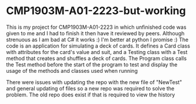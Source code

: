 # CMP1903M-A01-2223-but-working
This is my project for CMP1903M-A01-2223 in which unfinished code was given to me and I had to finish it then have it reviewed by peers. Although strenuous as I am bad at C# it works :)
I'm better at python I promise :)
The code is an application for simulating a deck of cards. It defines a Card class with attributes for the card's value and suit, and a Testing class with a Test method that creates and shuffles a deck of cards. The Program class calls the Test method before the start of the program to test and display the usage of the methods and classes used when running

There were issues with updating the repo with the new file of "NewTest" and general updating of files so a new repo was required to solve the problem. The old repo does exist if that is required to view the history
